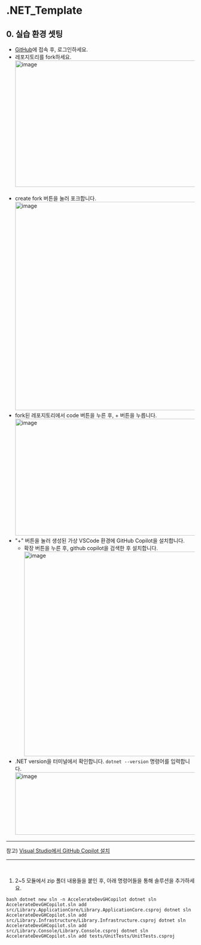 # .NET_Template  
## 0. 실습 환경 셋팅  
- [GitHub](https://github.com/pmj-chosim/.NET_Template)에 접속 후, 로그인하세요.  
- 레포지토리를 fork하세요.
  <img width="1307" height="338" alt="image" src="https://github.com/user-attachments/assets/d6c4a558-68fc-4d79-bc1d-db252c1ba63b" />  
  <br>
- create fork 버튼을 눌러 포크합니다.
<img width="915" height="557" alt="image" src="https://github.com/user-attachments/assets/01370aa5-9f7d-405f-b58f-0e2368ce775b" />  <br>  
- fork된 레포지토리에서 code 버튼을 누른 후, + 버튼을 누릅니다.
<img width="830" height="312" alt="image" src="https://github.com/user-attachments/assets/c18b6b50-4fa2-44db-9b74-970eda2ae708" />   <br>
- "+" 버튼을 눌러 생성된 가상 VSCode 환경에 GitHub Copilot을 설치합니다.    
  - 확장 버튼을 누른 후, github copilot을 검색한 후 설치합니다.    
    <img width="967" height="547" alt="image" src="https://github.com/user-attachments/assets/ed253882-1579-4bde-a254-90ebbd9258bd" />  <br>
- .NET version을 터미널에서 확인합니다. `dotnet --version` 명령어를 입력합니다.
 <img width="842" height="167" alt="image" src="https://github.com/user-attachments/assets/aeae0236-0720-4845-900f-199cfcfbcff5" />  <br>  

-----

참고) [Visual Studio에서 GitHub Copilot 설치](https://learn.microsoft.com/ko-kr/visualstudio/ide/visual-studio-github-copilot-install-and-states?view=vs-2022)  

-----

<br>  

1. 2~5 모듈에서 zip 폴더 내용들을 붙인 후, 아래 명령어들을 통해 솔루션을 추가하세요.

`bash
dotnet new sln -n AccelerateDevGHCopilot
dotnet sln AccelerateDevGHCopilot.sln add src/Library.ApplicationCore/Library.ApplicationCore.csproj
dotnet sln AccelerateDevGHCopilot.sln add src/Library.Infrastructure/Library.Infrastructure.csproj
dotnet sln AccelerateDevGHCopilot.sln add src/Library.Console/Library.Console.csproj
dotnet sln AccelerateDevGHCopilot.sln add tests/UnitTests/UnitTests.csproj
`

